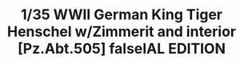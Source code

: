---
title: "1/35 WWII German King Tiger Henschel w/Zimmerit and interior [Pz.Abt.505] falseIAL EDITION"
price: "TBA" 
desc: "Maketa"
img_path: "/assets/img/TAKO2047S.jpg"
brand: "N/A"
available: false
special_offer: false
new: false
soon: false
cat: "0010000"
subcat: "0013100"
subsubcat: "0N/A"
sifra: "TAKO2047S"
---